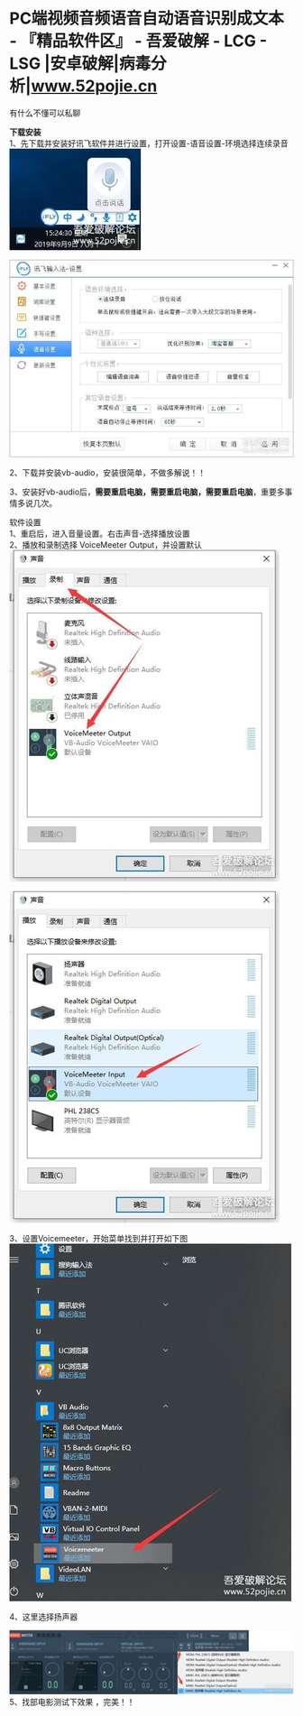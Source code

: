 
# PC端视频音频语音自动语音识别成文本 - 『精品软件区』 - 吾爱破解 - LCG - LSG |安卓破解|病毒分析|www.52pojie.cn

  
有什么不懂可以私聊

  
  

  
**下载安装**  
1、先下载并安装好讯飞软件并进行设置，打开设置-语音设置-环境选择连续录音  
 ![](assets/1624957320-bbf3b940767fe59b5b9b2b4f510ac61f.jpg)   
  
  
 ![](assets/1624957320-a814755eb0c65949378b0771eebbce92.jpg)   
  
2、下载并安装vb-audio，安装很简单，不做多解说！！  
  
  
3、安装好vb-audio后，**需要重启电脑，需要重启电脑，需要重启电脑**，重要多事情多说几次。  
  
  
  
  
软件设置  
1、重启后，进入音量设置。右击声音-选择播放设置  
2、播放和录制选择 VoiceMeeter Output，并设置默认  
 ![](assets/1624957320-93ddd4333481c1d0bf4e6fcb7aa41cd2.jpg)   
  
 ![](assets/1624957320-f1b73d4e039cfcdaf392015c98ee6b9e.jpg)   
  
3、设置Voicemeeter，开始菜单找到并打开如下图  
 ![](assets/1624957320-13485f4eca3794b4241c426b4dd5ea4e.jpg)   
  
  
4、这里选择扬声器  
  
 ![](assets/1624957320-57b6e6b865a7445e16522769449df2ce.jpg)   
5、找部电影测试下效果 ，完美！！